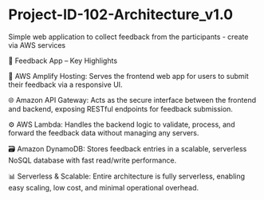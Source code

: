 # Project-ID-102-Architecture_v1.0
Simple web application to collect feedback from the participants - create via AWS services

🔹 Feedback App – Key Highlights

🚀 AWS Amplify Hosting: Serves the frontend web app for users to submit their feedback via a responsive UI.

🌐 Amazon API Gateway: Acts as the secure interface between the frontend and backend, exposing RESTful endpoints for feedback submission.

⚙️ AWS Lambda: Handles the backend logic to validate, process, and forward the feedback data without managing any servers.

🗃️ Amazon DynamoDB: Stores feedback entries in a scalable, serverless NoSQL database with fast read/write performance.

📊 Serverless & Scalable: Entire architecture is fully serverless, enabling easy scaling, low cost, and minimal operational overhead.
